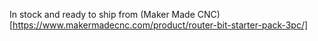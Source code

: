 In stock and ready to ship from (Maker Made CNC)[https://www.makermadecnc.com/product/router-bit-starter-pack-3pc/]
